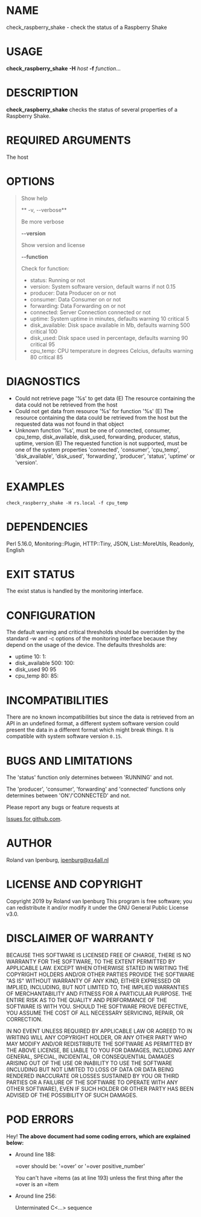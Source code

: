 # NAME

check\_raspberry\_shake - check the status of a Raspberry Shake

# USAGE

**check\_raspberry\_shake** **-H** _host_ **-f** _function_…

# DESCRIPTION

**check\_raspberry\_shake** checks the status of several properties of a Raspberry
Shake.

# REQUIRED ARGUMENTS

The host 

# OPTIONS

> Show help
>
> ** -v, --verbose**
>
> Be more verbose
>
> **--version**
>
> Show version and license
>
> **--function**
>
> Check for function:
>
> - status: Running or not
> - version: System software version, default warns if not 0.15
> - producer: Data Producer on or not
> - consumer: Data Consumer on or not
> - forwarding: Data Forwarding on or not
> - connected: Server Connection connected or not
> - uptime: System uptime in minutes, defaults warning 10
> critical 5
> - disk\_available: Disk space available in Mb, defaults warning 500
> critical 100
> - disk\_used: Disk space used in percentage, defaults warning 90
> critical 95
> - cpu\_temp: CPU temperature in degrees Celcius, defaults warning 80
> critical 85

# DIAGNOSTICS

- Could not retrieve page '%s' to get data
(E) The resource containing the data could not be retrieved from the host
- Could not get data from resource '%s' for function '%s'
(E) The resource containing the data could be retrieved from the host but the
requested data was not found in that object
- Unknown function '%s', must be one of connected, consumer, cpu\_temp,
disk\_available, disk\_used, forwarding, producer, status, uptime, version (E)
The requested function is not supported, must be one of the system properties
'connected', 'consumer', 'cpu\_temp', 'disk\_available', 'disk\_used',
'forwarding', 'producer', 'status', 'uptime' or 'version'.

# EXAMPLES

`check_raspberry_shake -H rs.local -f cpu_temp`

# DEPENDENCIES

Perl 5.16.0, Monitoring::Plugin, HTTP::Tiny, JSON, List::MoreUtils, Readonly,
English

# EXIT STATUS

The exist status is handled by the monitoring interface.

# CONFIGURATION

The default warning and critical thresholds should be overridden by the
standard -w and -c options of the monitoring interface because they depend on
the usage of the device. The defaults thresholds are:

- uptime 10: 1:
- disk\_available 500: 100:
- disk\_used 90 95
- cpu\_temp 80: 85:

# INCOMPATIBILITIES

There are no known incompatibilities but since the data is retrieved from an
API in an undefined format, a different system software version could present
the data in a different format which might break things. It is compatible with
system software version `0.15`.

# BUGS AND LIMITATIONS

The 'status' function only determines between 'RUNNING' and not.

The 'producer', 'consumer', 'forwarding' and 'connected' functions only
determines between 'ON'/'CONNECTED' and not.

Please report any bugs or feature requests at

[Issues for github.com](https://github.com/ipenburg/check_raspberry_shake/issues).

# AUTHOR

Roland van Ipenburg, <ipenburg@xs4all.nl>

# LICENSE AND COPYRIGHT

Copyright 2019 by Roland van Ipenburg
This program is free software; you can redistribute it and/or modify
it under the GNU General Public License v3.0.

# DISCLAIMER OF WARRANTY

BECAUSE THIS SOFTWARE IS LICENSED FREE OF CHARGE, THERE IS NO WARRANTY
FOR THE SOFTWARE, TO THE EXTENT PERMITTED BY APPLICABLE LAW. EXCEPT WHEN
OTHERWISE STATED IN WRITING THE COPYRIGHT HOLDERS AND/OR OTHER PARTIES
PROVIDE THE SOFTWARE "AS IS" WITHOUT WARRANTY OF ANY KIND, EITHER
EXPRESSED OR IMPLIED, INCLUDING, BUT NOT LIMITED TO, THE IMPLIED
WARRANTIES OF MERCHANTABILITY AND FITNESS FOR A PARTICULAR PURPOSE. THE
ENTIRE RISK AS TO THE QUALITY AND PERFORMANCE OF THE SOFTWARE IS WITH
YOU. SHOULD THE SOFTWARE PROVE DEFECTIVE, YOU ASSUME THE COST OF ALL
NECESSARY SERVICING, REPAIR, OR CORRECTION.

IN NO EVENT UNLESS REQUIRED BY APPLICABLE LAW OR AGREED TO IN WRITING
WILL ANY COPYRIGHT HOLDER, OR ANY OTHER PARTY WHO MAY MODIFY AND/OR
REDISTRIBUTE THE SOFTWARE AS PERMITTED BY THE ABOVE LICENSE, BE
LIABLE TO YOU FOR DAMAGES, INCLUDING ANY GENERAL, SPECIAL, INCIDENTAL,
OR CONSEQUENTIAL DAMAGES ARISING OUT OF THE USE OR INABILITY TO USE
THE SOFTWARE (INCLUDING BUT NOT LIMITED TO LOSS OF DATA OR DATA BEING
RENDERED INACCURATE OR LOSSES SUSTAINED BY YOU OR THIRD PARTIES OR A
FAILURE OF THE SOFTWARE TO OPERATE WITH ANY OTHER SOFTWARE), EVEN IF
SUCH HOLDER OR OTHER PARTY HAS BEEN ADVISED OF THE POSSIBILITY OF
SUCH DAMAGES.

# POD ERRORS

Hey! **The above document had some coding errors, which are explained below:**

- Around line 188:

    &#x3d;over should be: '=over' or '=over positive\_number'

    You can't have =items (as at line 193) unless the first thing after the =over is an =item

- Around line 256:

    Unterminated C<...> sequence
